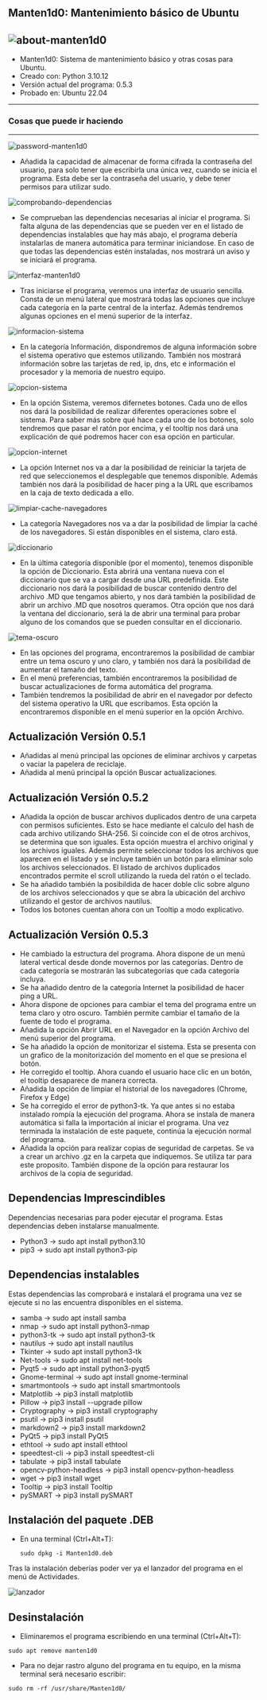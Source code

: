 ## Manten1d0: Mantenimiento básico de Ubuntu
![about-manten1d0](https://github.com/sapoclay/manten1d0/assets/6242827/d05e63db-ec27-4448-8ab9-5394d018b893)
------------------------------------------------------------------
* Manten1d0: Sistema de mantenimiento básico y otras cosas para Ubuntu. 
* Creado con: Python 3.10.12
* Versión actual del programa: 0.5.3
* Probado en: Ubuntu 22.04
------------------------------------------------------------------
### Cosas que puede ir haciendo 
------------------------------------------------------------------
![password-manten1d0](https://github.com/sapoclay/manten1d0/assets/6242827/c45a7157-1cf4-42bc-86da-54db4e03c69e)

- Añadida la capacidad de almacenar de forma cifrada la contraseña del usuario, para solo tener que escribirla una única vez, cuando se inicia el programa. Esta debe ser la contraseña del usuario, y debe tener permisos para utilizar sudo.

![comprobando-dependencias](https://github.com/sapoclay/manten1d0/assets/6242827/f8f7487e-7973-4741-ac72-90734b35a9c4)

- Se comprueban las dependencias necesarias al iniciar el programa. Si falta alguna de las dependencias que se pueden ver en el listado de dependencias instalables que hay más abajo, el programa debería instalarlas de manera automática para terminar iniciandose. En caso de que todas las dependencias estén instaladas, nos mostrará un aviso y se iniciará el programa.

![interfaz-manten1d0](https://github.com/sapoclay/manten1d0/assets/6242827/1ba8b27c-d0fa-492e-85a6-282bde3828c0)

- Tras iniciarse el programa, veremos una interfaz de usuario sencilla. Consta de un menú lateral que mostrará todas las opciones que incluye cada categoría en la parte central de la interfaz. Además tendremos algunas opciones en el menú superior de la interfaz.
  
![informacion-sistema](https://github.com/sapoclay/manten1d0/assets/6242827/417f2df7-cd5f-47f3-83df-81dbacb9b45d)

- En la categoría Información, dispondremos de alguna información sobre el sistema operativo que estemos utilizando. También nos mostrará información sobre las tarjetas de red, ip, dns, etc e información el procesador y la memoria de nuestro equipo.
  
![opcion-sistema](https://github.com/sapoclay/manten1d0/assets/6242827/682c8fbf-d36b-47d8-b119-35d07ce4142d)

- En la opción Sistema, veremos difernetes botones. Cada uno de ellos nos dará la posibilidad de realizar diferentes operaciones sobre el sistema. Para saber más sobre qué hace cada uno de los botones, solo tendremos que pasar el ratón por encima, y el tooltip nos dará una explicación de qué podremos hacer con esa opción en particular.
  
![opcion-internet](https://github.com/sapoclay/manten1d0/assets/6242827/ba3f444c-ac31-4312-8409-23bc3cd18f15)

- La opción Internet nos va a dar la posibilidad de reiniciar la tarjeta de red que seleccionemos el desplegable que tenemos disponible. Además también nos dará la posibilidad de hacer ping a la URL que escribamos en la caja de texto dedicada a ello.
  
![limpiar-cache-navegadores](https://github.com/sapoclay/manten1d0/assets/6242827/09945015-7160-4dc0-97e3-3bfee1df548c)

- La categoría Navegadores nos va a dar la posibilidad de limpiar la caché de los navegadores. Si están disponibles en el sistema, claro está.
  
![diccionario](https://github.com/sapoclay/manten1d0/assets/6242827/8f41ebb9-9250-49f9-807e-545cb1f86eda)

- En la última categoría disponible (por el momento), tenemos disponible la opción de Diccionario. Esta abrirá una ventana nueva con el diccionario que se va a cargar desde una URL predefinida. Este diccionario nos dará la posibilidad de buscar contenido dentro del archivo .MD que tengamos abierto, y nos dará también la posibilidad de abrir un archivo .MD que nosotros queramos. Otra opción que nos dará la ventana del diccionario, será la de abrir una terminal para probar alguno de los comandos que se pueden consultar en el diccionario.
  
![tema-oscuro](https://github.com/sapoclay/manten1d0/assets/6242827/9cf5c903-c237-4a53-a5ba-5203e0a02236)

- En las opciones del programa, encontraremos la posibilidad de cambiar entre un tema oscuro y uno claro, y también nos dará la posibilidad de aumentar el tamaño del texto.
- En el menú preferencias, también encontraremos la posibilidad de buscar actualizaciones de forma automática del programa.
- También tendremos la posibilidad de abrir en el navegador por defecto del sistema operativo la URL que escribamos. Esta opción la encontraremos disponible en el menú superior en la opción Archivo.

## Actualización Versión 0.5.1

- Añadidas al menú principal las opciones de eliminar archivos y carpetas o vaciar la papelera de reciclaje.
- Añadida al menú principal la opción Buscar actualizaciones.

## Actualización Versión 0.5.2

- Añadida la opción de buscar archivos duplicados dentro de una carpeta con permisos suficientes. Esto se hace mediante el calculo del hash de cada archivo utilizando SHA-256. Si coincide con el de otros archivos, se determina que son iguales. Esta opción muestra el archivo original y los archivos iguales. Además permite seleccionar todos los archivos que aparecen en el listado y se incluye también un botón para eliminar solo los archivos seleccionados. El listado de archivos duplicados encontrados permite el scroll utilizando la rueda del ratón o el teclado.
- Se ha añadido también la posibildida de hacer doble clic sobre alguno de los archivos seleccionados y que se abra la ubicación del archivo utilizando el gestor de archivos nautilus.
- Todos los botones cuentan ahora con un Tooltip a modo explicativo.
  
## Actualización Versión 0.5.3

- He cambiado la estructura del programa. Ahora dispone de un menú lateral vertical desde donde movernos por las categorías. Dentro de cada categoría se mostrarán las subcategorías que cada categoría incluya.
- Se ha añadido dentro de la categoría Internet la posibilidad de hacer ping a URL.
- Ahora dispone de opciones para cambiar el tema del programa entre un tema claro y otro oscuro. También permite cambiar el tamaño de la fuente de todo el programa.
- Añadida la opción Abrir URL en el Navegador en la opción Archivo del menú superior del programa.
- Se ha añadido la opción de monitorizar el sistema. Esta se presenta con un grafico de la monitorización del momento en el que se presiona el botón.
- He corregido el tooltip. Ahora cuando el usuario hace clic en un botón, el tooltip desaparece de manera correcta.
- Añadida la opción de limpiar el historial de los navegadores (Chrome, Firefox y Edge)
- Se ha corregido el error de python3-tk. Ya que antes si no estaba instalado rompía la ejecución del programa. Ahora se instala de manera automática si falla la importación al iniciar el programa. Una vez terminada la instalación de este paquete, continúa la ejecución normal del programa.
- Añadida la opción para realizar copias de seguridad de carpetas. Se va a crear un archivo .gz en la carpeta que indiquemos. Se utiliza tar para este proposito. También dispone de la opción para restaurar los archivos de la copia de seguridad.

## Dependencias Imprescindibles 

Dependencias necesarias para poder ejecutar el programa. Estas dependencias deben instalarse manualmente.

- Python3 -> sudo apt install python3.10
- pip3 -> sudo apt install python3-pip

## Dependencias instalables

Estas dependencias las comprobará e instalará el programa una vez se ejecute si no las encuentra disponibles en el sistema.

- samba -> sudo apt install samba
- nmap -> sudo apt install python3-nmap
- python3-tk -> sudo apt install python3-tk
- nautilus -> sudo apt install nautilus
- Tkinter -> sudo apt install python3-tk
- Net-tools -> sudo apt install net-tools
- Pyqt5 -> sudo apt install python3-pyqt5
- Gnome-terminal -> sudo apt install gnome-terminal
- smartmontools -> sudo apt install smartmontools
- Matplotlib -> pip3 install matplotlib
- Pillow -> pip3 install --upgrade pillow
- Cryptography -> pip3 install cryptography
- psutil -> pip3 install psutil 
- markdown2 -> pip3 install markdown2
- PyQt5 -> pip3 install PyQt5
- ethtool -> sudo apt install ethtool
- speedtest-cli -> pip3 install speedtest-cli
- tabulate -> pip3 install tabulate
- opencv-python-headless -> pip3 install opencv-python-headless
- wget -> pip3 install wget
- Tooltip -> pip3 install Tooltip
- pySMART -> pip3 install pySMART


## Instalación del paquete .DEB

- En una terminal (Ctrl+Alt+T):

  ``` sudo dpkg -i Manten1d0.deb ```

Tras la instalación deberías poder ver ya el lanzador del programa en el menú de Actividades.

![lanzador](https://github.com/sapoclay/mantenimiento-sistema-basico/assets/6242827/1b0a026c-5cd9-4bc1-aca0-f9e2787d9d27)

## Desinstalación

- Eliminaremos el programa escribiendo en una terminal (Ctrl+Alt+T):

``` sudo apt remove manten1d0 ```

- Para no dejar rastro alguno del programa en tu equipo, en la misma terminal será necesario escribir:
  
``` sudo rm -rf /usr/share/Manten1d0/ ```
